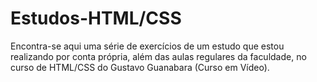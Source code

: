 # Estudos-HTML/CSS
 Encontra-se aqui uma série de exercícios de um estudo que estou realizando por conta própria, além das aulas regulares da faculdade, no curso de HTML/CSS do Gustavo Guanabara (Curso em Vídeo).
